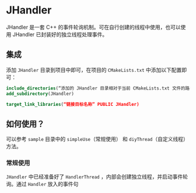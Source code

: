 # JHandler

JHandler 是一套 C++ 的事件轮询机制。可在自行创建的线程中使用，也可以使用 JHandler 已封装好的独立线程处理事件。

## 集成

添加 `JHandler` 目录到项目中即可，在项目的 `CMakeLists.txt` 中添加以下配置即可：

```cmake
include_directories(“添加的 JHandler 目录相对于当前 CMakeLists.txt 文件的路径”/JHandler/include)
add_subdirectory(JHandler)

target_link_libraries(“链接目标名称” PUBLIC JHandler)
```

## 如何使用？

可以参考 `sample` 目录中的 `simpleUse`（常规使用） 和 `diyThread`（自定义线程） 方法。

### 常规使用

`JHandler` 中已经准备好了 `HandlerThread` ，内部会创建独立线程，并启动事件轮询。通过 `Handler` 放入的事件句

```cpp
```
